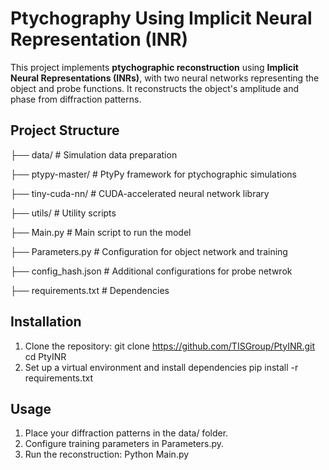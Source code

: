 # Ptychography Using Implicit Neural Representation (INR)

This project implements **ptychographic reconstruction** using **Implicit Neural Representations (INRs)**, with two neural networks representing the object and probe functions. It reconstructs the object's amplitude and phase from diffraction patterns.

## **Project Structure**

├── data/ # Simulation data preparation

├── ptypy-master/ # PtyPy framework for ptychographic simulations

├── tiny-cuda-nn/ # CUDA-accelerated neural network library

├── utils/ # Utility scripts

├── Main.py # Main script to run the model

├── Parameters.py # Configuration for object network and training

├── config_hash.json # Additional configurations for probe netwrok

├── requirements.txt # Dependencies

## **Installation**
1. Clone the repository:
   git clone https://github.com/TISGroup/PtyINR.git
   cd PtyINR
2. Set up a virtual environment and install dependencies
   pip install -r requirements.txt

## **Usage**
1. Place your diffraction patterns in the data/ folder.
2. Configure training parameters in Parameters.py.
3. Run the reconstruction:   Python Main.py


